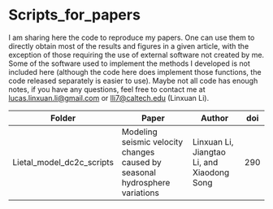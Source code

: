 # Scripts_for_papers
I am sharing here the code to reproduce my papers. One can use them to directly obtain most of the results and figures in a given article, with the exception of those requiring the use of external software not created by me. Some of the software used to implement the methods I developed is not included here (although the code here does implement those functions, the code released separately is easier to use). Maybe not all code has enough notes, if you have any questions, feel free to contact me at lucas.linxuan.li@gmail.com or lli7@caltech.edu (Linxuan Li).

Folder | Paper | Author | doi 
--- | --- | --- | --- 
Lietal_model_dc2c_scripts | Modeling seismic velocity changes caused by seasonal hydrosphere variations | Linxuan Li, Jiangtao Li, and Xiaodong Song | 290
